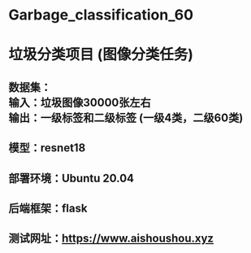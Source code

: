# Garbage_classification_60
# 垃圾分类项目 (图像分类任务)
## 数据集： <br> 输入：垃圾图像30000张左右 <br> 输出：一级标签和二级标签 (一级4类，二级60类) 
## 模型：resnet18 
## 部署环境：Ubuntu 20.04 
## 后端框架：flask 
## 测试网址：https://www.aishoushou.xyz 
